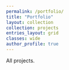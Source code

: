 ```yaml
---
permalink: /portfolio/
title: "Portfolio"
layout: collection
collection: projects
entries_layout: grid
classes: wide
author_profile: true
---
```


All projects.

